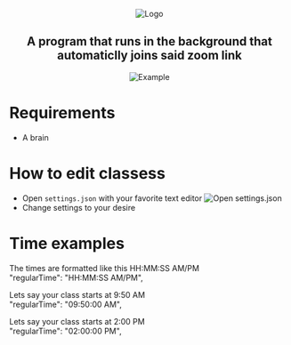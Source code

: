 <div align="center">
  <p>
    <img src="https://i.imgur.com/2KDO28g.png" title="Logo">
  </p>

  <p style="text-align: center;">
    <h2>A program that runs in the background that automaticlly joins said zoom link</h2>
  </p>
  
  <p>
    <img src="https://i.imgur.com/gLfQPqk.png" title="Example">
  </p>
</div>

# Requirements
- A brain

# How to edit classess
- Open `settings.json` with your favorite text editor
![Open settings.json](https://i.imgur.com/VPB7vNa.png)
- Change settings to your desire

# Time examples
The times are formatted like this HH:MM:SS AM/PM<br>
"regularTime": "HH:MM:SS AM/PM",

Lets say your class starts at 9:50 AM<br>
"regularTime": "09:50:00 AM",

Lets say your class starts at 2:00 PM<br>
"regularTime": "02:00:00 PM",
